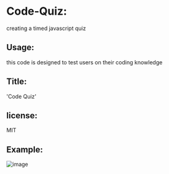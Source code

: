 # Code-Quiz:
creating a timed javascript quiz

## Usage:
this code is designed to test users on their coding knowledge

 ## Title:
 'Code Quiz'
 
  ## license:
  MIT
 
 ## Example:
 ![image](https://user-images.githubusercontent.com/119629083/225157050-d5420e1c-f670-4292-80d0-0f1b03f5424b.png)


